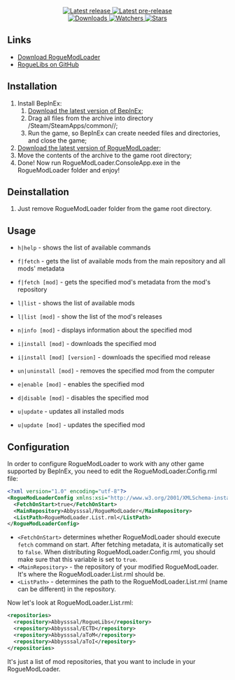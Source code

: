 <div align="center">
  <p>
    <a href="https://github.com/Abbysssal/RogueModLoader/releases/latest">
      <img src="https://img.shields.io/github/v/release/Abbysssal/RogueModLoader?label=Latest%20release&style=for-the-badge&logo=github" alt="Latest release"/>
    </a>
    <a href="https://github.com/Abbysssal/RogueModLoader/releases">
      <img src="https://img.shields.io/github/v/release/Abbysssal/RogueModLoader?include_prereleases&label=Latest%20pre-release&style=for-the-badge&logo=github" alt="Latest pre-release"/>
    </a>
    <br/>
    <a href="https://github.com/Abbysssal/RogueModLoader/releases">
      <img src="https://img.shields.io/github/downloads/Abbysssal/RogueModLoader/total?label=Downloads&style=for-the-badge" alt="Downloads"/>
    </a>
    <a href="https://github.com/Abbysssal/RogueModLoader/subscription">
      <img src="https://img.shields.io/github/watchers/Abbysssal/RogueModLoader?color=green&label=Watchers&style=for-the-badge" alt="Watchers"/>
    </a>
    <a href="https://github.com/Abbysssal/RogueModLoader/stargazers">
      <img src="https://img.shields.io/github/stars/Abbysssal/RogueModLoader?color=green&label=Stars&style=for-the-badge" alt="Stars"/>
    </a>
  </p>
</div>

## Links ##
*  [Download RogueModLoader](https://github.com/Abbysssal/RogueModLoader/releases)
*  [RogueLibs on GitHub](https://github.com/Abbysssal/RogueLibs)

## Installation ##
1.  Install BepInEx:
    1.  [Download the latest version of BepInEx](https://github.com/BepInEx/BepInEx/releases/latest);
    2.  Drag all files from the archive into directory /Steam/SteamApps/common/<game>/;
    3.  Run the game, so BepInEx can create needed files and directories, and close the game;
3.  [Download the latest version of RogueModLoader](https://github.com/Abbysssal/RogueModLoader/releases/latest);
4.  Move the contents of the archive to the game root directory;
5.  Done! Now run RogueModLoader.ConsoleApp.exe in the RogueModLoader folder and enjoy!

## Deinstallation ##
1.  Just remove RogueModLoader folder from the game root directory.

## Usage ##

- `h|help` - shows the list of available commands

- `f|fetch` - gets the list of available mods from the main repository and all mods' metadata
- `f|fetch [mod]` - gets the specified mod's metadata from the mod's repository

- `l|list` - shows the list of available mods
- `l|list [mod]` - show the list of the mod's releases

- `n|info [mod]` - displays information about the specified mod

- `i|install [mod]` - downloads the specified mod
- `i|install [mod] [version]` - downloads the specified mod release
- `un|uninstall [mod]` - removes the specified mod from the computer

- `e|enable [mod]` - enables the specified mod
- `d|disable [mod]` - disables the specified mod

- `u|update` - updates all installed mods
- `u|update [mod]` - updates the specified mod

## Configuration ##

In order to configure RogueModLoader to work with any other game supported by BepInEx, you need to edit the RogueModLoader.Config.rml file:
```xml
<?xml version="1.0" encoding="utf-8"?>
<RogueModLoaderConfig xmlns:xsi="http://www.w3.org/2001/XMLSchema-instance" xmlns:xsd="http://www.w3.org/2001/XMLSchema">
  <FetchOnStart>true</FetchOnStart>
  <MainRepository>Abbysssal/RogueModLoader</MainRepository>
  <ListPath>RogueModLoader.List.rml</ListPath>
</RogueModLoaderConfig>
```
- `<FetchOnStart>` determines whether RogueModLoader should execute `fetch` command on start. After fetching metadata, it is automatically set to `false`. When distributing RogueModLoader.Config.rml, you should make sure that this variable is set to `true`.
- `<MainRepository>` - the repository of your modified RogueModLoader. It's where the RogueModLoader.List.rml should be.
- `<ListPath>` - determines the path to the RogueModLoader.List.rml (name can be different) in the repository.

Now let's look at RogueModLoader.List.rml:
```xml
<repositories>
  <repository>Abbysssal/RogueLibs</repository>
  <repository>Abbysssal/ECTD</repository>
  <repository>Abbysssal/aToM</repository>
  <repository>Abbysssal/aToI</repository>
</repositories>
```
It's just a list of mod repositories, that you want to include in your RogueModLoader.






